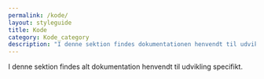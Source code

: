 ```yaml
---
permalink: /kode/
layout: styleguide
title: Kode
category: Kode_category
description: "I denne sektion findes dokumentationen henvendt til udvikling specifikt."
---
```


I denne sektion findes alt dokumentation henvendt til udvikling specifikt.
